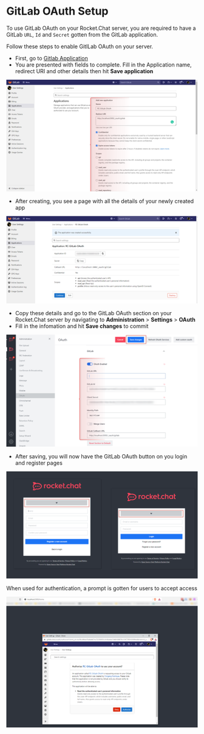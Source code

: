 # GitLab OAuth Setup

To use GitLab OAuth on your Rocket.Chat server, you are required to have a GitLab `URL`, `Id` and `Secret` gotten from the GitLab application.

Follow these steps to enable GitlLab OAuth on your server.

* First, go to [Gitlab Application](https://gitlab.com/-/profile/applications)
* You are presented with fields to complete. Fill in the Application name, redirect URI and other details then hit **Save application**

![](<../../../../.gitbook/assets/image (661) (1) (1).png>)

* After creating, you see a page with all the details of your newly created app

![](<../../../../.gitbook/assets/image (681) (1) (1) (1).png>)

* Copy these details and go to the GitLab OAuth section on your Rocket.Chat server by navigating to **Administration** > **Settings** > **OAuth**
* Fill in the infomation and hit **Save changes** to commit

![](<../../../../.gitbook/assets/image (670) (1) (1) (1).png>)

* After saving, you will now have the GitLab OAuth button on you login and register pages

![](<../../../../.gitbook/assets/image (641) (1) (1) (1).png>)

When used for authentication, a prompt is gotten for users to accept access

![](<../../../../.gitbook/assets/image (686) (1) (1) (1).png>)

